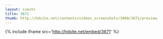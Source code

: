 ```yaml
---
layout: sieutv
title: 3671
thumb: http://hdsite.net/contents/videos_screenshots/3000/3671/preview_360p.mp4.jpg
---
```

{% include iframe src='http://hdsite.net/embed/3671' %}
 

